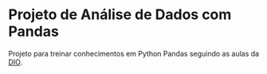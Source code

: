 # Projeto de Análise de Dados com Pandas
Projeto para treinar conhecimentos em Python Pandas seguindo as aulas da [DIO](https://web.dio.me/).
